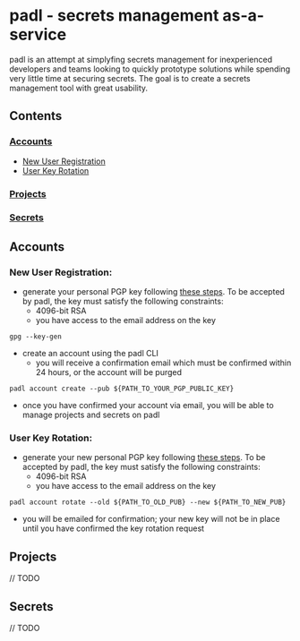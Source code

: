 # padl - secrets management as-a-service

padl is an attempt at simplyfing secrets management for inexperienced developers and teams looking to quickly prototype solutions while spending very little time at securing secrets. The goal is to create a secrets management tool with great usability.

## Contents

### [Accounts](#accounts)
* [New User Registration](#new-user-registration)
* [User Key Rotation](#user-key-rotation)

### [Projects](#projects)

### [Secrets](#secrets)

## Accounts

### New User Registration:

- generate your personal PGP key following [these steps](http://irtfweb.ifa.hawaii.edu/~lockhart/gpg/). To be accepted by padl, the key must satisfy the following constraints:
	- 4096-bit RSA
	- you have access to the email address on the key

```
gpg --key-gen
``` 

- create an account using the padl CLI
	- you will receive a confirmation email which must be confirmed within 24 hours, or the account will be purged

```
padl account create --pub ${PATH_TO_YOUR_PGP_PUBLIC_KEY}
```

- once you have confirmed your account via email, you will be able to manage projects and secrets on padl


### User Key Rotation:

- generate your new personal PGP key following [these steps](http://irtfweb.ifa.hawaii.edu/~lockhart/gpg/). To be accepted by padl, the key must satisfy the following constraints:
	- 4096-bit RSA
	- you have access to the email address on the key

```
padl account rotate --old ${PATH_TO_OLD_PUB} --new ${PATH_TO_NEW_PUB}
```

- you will be emailed for confirmation; your new key will not be in place until you have confirmed the key rotation request

## Projects

// TODO

## Secrets

// TODO